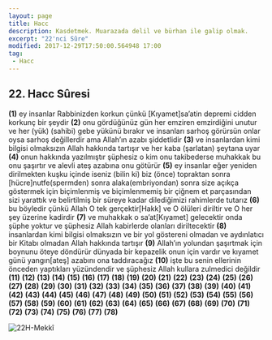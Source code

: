 ```yaml
---
layout: page
title: Hacc
description: Kasdetmek. Muarazada delil ve bürhan ile galip olmak.
excerpt: "22'nci Sûre"
modified: 2017-12-29T17:50:00.564948 17:00
tag: 
 - Hacc
---
```


## 22. Hacc Sûresi

**(1)** ey insanlar Rabbinizden korkun çünkü [Kıyamet]sa’atin depremi cidden korkunç bir şeydir
**(2)** onu gördüğünüz gün her emziren emzirdiğini unutur ve her (yük) (sahibi) gebe yükünü bırakır ve insanları sarhoş görürsün onlar oysa sarhoş değillerdir ama Allah’ın azabı şiddetlidir
**(3)** ve insanlardan kimi bilgisi olmaksızın Allah hakkında tartışır ve her kaba (şarlatan) şeytana uyar 
**(4)** onun hakkında yazılmıştır şüphesiz o kim onu takibederse muhakkak bu onu şaşırtır ve alevli ateş azabına onu götürür
**(5)** ey insanlar eğer yeniden dirilmekten kuşku içinde iseniz (bilin ki) biz (önce) topraktan sonra [hücre]nutfe(spermden) sonra alaka(embriyondan) sonra size açıkça göstermek için biçimlenmiş ve biçimlenmemiş bir çiğnem et parçasından sizi yarattık ve belirtilmiş bir süreye kadar dilediğimizi rahimlerde tutarız
**(6)** bu böyledir çünkü Allah O tek gerçektir[Hakk] ve O ölüleri diriltir ve O her şey üzerine kadirdir
**(7)** ve muhakkak o sa’at[Kıyamet] gelecektir onda şüphe yoktur ve şüphesiz Allah kabirlerde olanları diriltecektir
**(8)** insanlardan kimi bilgisi olmaksızın ve bir yol göstereni olmadan ve aydınlatıcı bir Kitabı olmadan Allah hakkında tartışır 
**(9)** Allah’ın yolundan şaşırtmak için boynunu öteye döndürür dünyada bir kepazelik onun için vardır ve kıyamet günü yangın[ateş] azabını ona taddıracağız
**(10)** işte bu senin ellerinin önceden yaptıkları yüzündendir ve şüphesiz Allah kullara zulmedici değildir
**(11)** 
**(12)**
**(13)**
**(14)**
**(15)**
**(16)**
**(17)**
**(18)**
**(19)**
**(20)**
**(21)**
**(22)**
**(23)**
**(24)**
**(25)**
**(26)**
**(27)**
**(28)**
**(29)**
**(30)**
**(31)**
**(32)**
**(33)**
**(34)**
**(35)**
**(36)**
**(37)**
**(38)**
**(39)**
**(40)**
**(41)**
**(42)**
**(43)**
**(44)**
**(45)**
**(46)**
**(47)**
**(48)**
**(49)**
**(50)**
**(51)**
**(52)**
**(53)**
**(54)**
**(55)**
**(56)**
**(57)**
**(58)**
**(59)**
**(60)**
**(61)**
**(62)**
**(63)**
**(64)**
**(65)**
**(66)**
**(67)**
**(68)**
**(69)**
**(70)**
**(71)**
**(72)**
**(73)**
**(74)**
**(75)**
**(76)**
**(77)**
**(78)**

![22H-Mekkî]({{site.url}}/images/ayrac-muhur.png)
